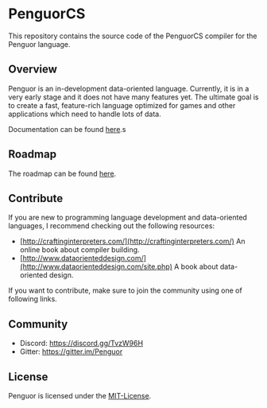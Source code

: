 # PenguorCS

This repository contains the source code of the PenguorCS compiler for the Penguor language.

## Overview

Penguor is an in-development data-oriented language. Currently, it is in a very early stage and it does not have many features yet. The ultimate goal is to create a fast, feature-rich language optimized for games and other applications which need to handle lots of data.

Documentation can be found [here](https://github.com/Penguor/PenguorDocs).s

## Roadmap

The roadmap can be found [here](https://github.com/Penguor/PenguorDocs/Roadmap.md).

## Contribute

If you are new to programming language development and data-oriented languages, I recommend checking out the following resources:

- [http://craftinginterpreters.com/](http://craftinginterpreters.com/) An online book about compiler building.
- [http://www.dataorienteddesign.com/](http://www.dataorienteddesign.com/site.php) A book about data-oriented design.

If you want to contribute, make sure to join the community using one of following links.

## Community

- Discord: https://discord.gg/TvzW96H
- Gitter: https://gitter.im/Penguor

## License

Penguor is licensed under the [MIT-License](./LICENSE).
